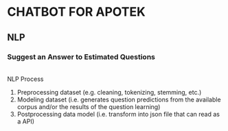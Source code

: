# CHATBOT FOR APOTEK
## NLP
### Suggest an Answer to Estimated Questions

<br />
NLP Process

1. Preprocessing dataset (e.g. cleaning, tokenizing, stemming, etc.)
2. Modeling dataset (i.e. generates question predictions from the available corpus and/or the results of the question learning)
3. Postprocessing data model (i.e. transform into json file that can read as a API)